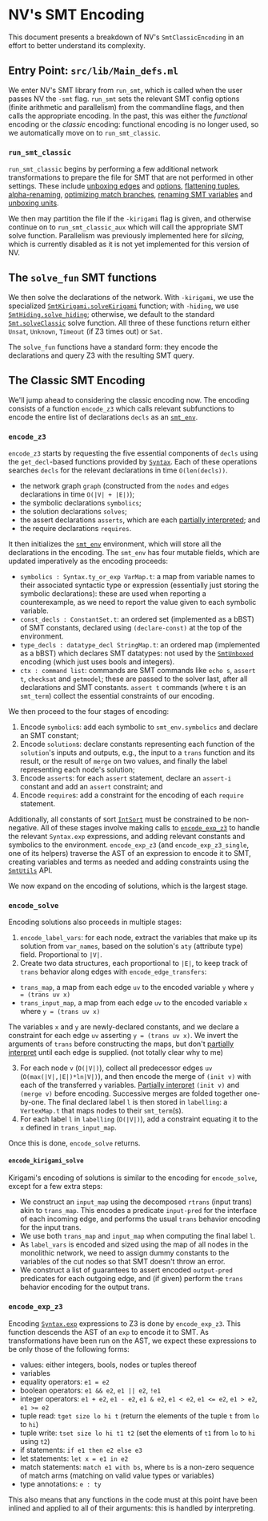 # NV's SMT Encoding

This document presents a breakdown of NV's `SmtClassicEncoding` in an effort to better understand its complexity.

## Entry Point: `src/lib/Main_defs.ml`

We enter NV's SMT library from `run_smt`, which is called when the user passes NV the `-smt` flag.
`run_smt` sets the relevant SMT config options (finite arithmetic and parallelism) from the commandline flags,
and then calls the appropriate encoding.
In the past, this was either the _functional_ encoding or the _classic_ encoding:
functional encoding is no longer used, so we automatically move on to `run_smt_classic`.

### `run_smt_classic`

`run_smt_classic` begins by performing a few additional network transformations to prepare
the file for SMT that are not performed in other settings.
These include [unboxing edges](/src/lib/transformations/UnboxEdges.ml) and
[options](/src/lib/transformations/UnboxOptions.ml),
[flattening tuples](/src/lib/transformations/TupleFlatten.ml),
[alpha-renaming](/src/lib/transformations/Renaming.ml),
[optimizing match branches](/src/lib/transformations/OptimizeBranches.ml),
[renaming SMT variables](/src/lib/transformations/RenameForSMT.ml) and
[unboxing units](/src/lib/transformations/UnboxUnits.ml).

We then may partition the file if the `-kirigami` flag is given, and otherwise
continue on to `run_smt_classic_aux` which will call the appropriate SMT solve function.
Parallelism was previously implemented here for _slicing_, which is currently disabled as it is not yet implemented
for this version of NV.

## The `solve_fun` SMT functions

We then solve the declarations of the network.
With `-kirigami`, we use the specialized [`SmtKirigami.solveKirigami`][smtkirigami] function;
with `-hiding`, we use [`SmtHiding.solve_hiding`][smthiding];
otherwise, we default to the standard [`Smt.solveClassic`][smt] solve function.
All three of these functions return either `Unsat`, `Unknown`, `Timeout` (if Z3 times out) or `Sat`.

The `solve_fun` functions have a standard form: they encode the declarations and
query Z3 with the resulting SMT query.

## The Classic SMT Encoding

We'll jump ahead to considering the classic encoding now.
The encoding consists of a function `encode_z3` which calls relevant
subfunctions to encode the entire list of declarations `decls` as an [`smt_env`][smtutils].

### `encode_z3`

`encode_z3` starts by requesting the five essential components of `decls` using the `get_decl`-based functions provided
by [`Syntax`][syntax]. Each of these operations searches `decls` for the relevant declarations in time `O(len(decls))`.

- the network graph `graph` (constructed from the `nodes` and `edges` declarations in time `O(|V| + |E|)`);
- the symbolic declarations `symbolics`;
- the solution declarations `solves`;
- the assert declarations `asserts`, which are each [partially interpreted][interppartial]; and
- the require declarations `requires`.

It then initializes the [`smt_env`][smtutils] environment, which will store all the declarations
in the encoding. The `smt_env` has four mutable fields, which are updated imperatively as the encoding proceeds:

- `symbolics : Syntax.ty_or_exp VarMap.t`: a map from variable names to their associated syntactic type or expression
  (essentially just storing the symbolic declarations): these are used when reporting a counterexample, as we need to report
  the value given to each symbolic variable.
- `const_decls : ConstantSet.t`: an ordered set (implemented as a bBST) of SMT constants, declared using `(declare-const)` at
  the top of the environment.
- `type_decls : datatype_decl StringMap.t`: an ordered map (implemented as a bBST) which declares SMT datatypes: not used by
  the [`SmtUnboxed`][smtunboxed] encoding (which just uses bools and integers).
- `ctx : command list`: commands are SMT commands like `echo s`, `assert t`, `checksat` and `getmodel`; these are passed
  to the solver last, after all declarations and SMT constants. `assert t` commands (where `t` is an `smt_term`)
  collect the essential constraints of our encoding.

We then proceed to the four stages of encoding:

1. Encode `symbolic`s: add each symbolic to `smt_env.symbolics` and declare an SMT constant;
2. Encode `solution`s: declare constants representing each function of the `solution`'s inputs and outputs,
   e.g., the input to a `trans` function and its result, or the result of `merge` on two values,
   and finally the label representing each node's solution;
3. Encode `assert`s: for each `assert` statement, declare an `assert-i` constant and add an `assert` constraint; and
4. Encode `require`s: add a constraint for the encoding of each `require` statement.

Additionally, all constants of sort [`IntSort`][smtutils] must be constrained to be non-negative.
All of these stages involve making calls to [`encode_exp_z3`][smtunboxed] to handle
the relevant `Syntax.exp` expressions, and adding relevant constants and symbolics to the environment.
`encode_exp_z3` (and `encode_exp_z3_single`, one of its helpers) traverse the AST of an expression
to encode it to SMT, creating variables and terms as needed and adding constraints
using the [`SmtUtils`][smtutils] API.

We now expand on the encoding of solutions, which is the largest stage.

### `encode_solve`

Encoding solutions also proceeds in multiple stages:

1. `encode_label_vars`: for each node, extract the variables that make up its solution from `var_names`, based on the
   solution's `aty` (attribute type) field. Proportional to `|V|`.
2. Create two data structures, each proportional to `|E|`,
   to keep track of `trans` behavior along edges with `encode_edge_transfers`:

- `trans_map`, a map from each edge `uv` to the encoded variable `y` where `y = (trans uv x)`
- `trans_input_map`, a map from each edge `uv` to the encoded variable `x` where `y = (trans uv x)`

The variables `x` and `y` are newly-declared constants, and we declare a constraint for each edge `uv` asserting
`y = (trans uv x)`.
We invert the arguments of `trans` before constructing the maps, but don't [partially interpret][interppartial]
until each edge is supplied. (not totally clear why to me)

3. For each node `v` (`O(|V|)`), collect all predecessor edges `uv` (`O(max(|V|,|E|)*ln|V|)`),
   and then encode the merge of `(init v)` with each of the transferred `y` variables.
   [Partially interpret][interppartial] `(init v)` and `(merge v)` before encoding.
   Successive merges are folded together one-by-one.
   The final declared label `l` is then stored in `labelling`: a `VertexMap.t` that maps nodes to their `smt_term`(s).
4. For each label `l` in `labelling` (`O(|V|)`), add a constraint equating it to the `x` defined in `trans_input_map`.

Once this is done, `encode_solve` returns.

#### `encode_kirigami_solve`

Kirigami's encoding of solutions is similar to the encoding for `encode_solve`, except for a few extra steps:

- We construct an `input_map` using the decomposed `rtrans` (input trans) akin to `trans_map`. This encodes a predicate
  `input-pred` for the interface of each incoming edge, and performs the usual `trans` behavior encoding for the input trans.
- We use both `trans_map` and `input_map` when computing the final label `l`.
- As `label_vars` is encoded and sized using the map of all nodes in the monolithic network,
  we need to assign dummy constants to the variables of the cut nodes so that SMT doesn't throw an error.
- We construct a list of guarantees to assert encoded `output-pred` predicates for each outgoing edge, and (if given)
  perform the `trans` behavior encoding for the output trans.

### `encode_exp_z3`

Encoding [`Syntax.exp`][syntax] expressions to Z3 is done by `encode_exp_z3`.
This function descends the AST of an `exp` to encode it to SMT.
As transformations have been run on the AST, we expect these expressions to be only those of the following forms:

- values: either integers, bools, nodes or tuples thereof
- variables
- equality operators: `e1 = e2`
- boolean operators: `e1 && e2`, `e1 || e2`, `!e1`
- integer operators: `e1 + e2`, `e1 - e2`, `e1 & e2`, `e1 < e2`, `e1 <= e2`, `e1 > e2`, `e1 >= e2`
- tuple read: `tget size lo hi t` (return the elements of the tuple `t` from `lo` to `hi`)
- tuple write: `tset size lo hi t1 t2` (set the elements of `t1` from `lo` to `hi` using `t2`)
- if statements: `if e1 then e2 else e3`
- let statements: `let x = e1 in e2`
- match statements: `match e1 with bs`, where `bs` is a non-zero sequence of match arms (matching on valid value types or variables)
- type annotations: `e : ty`

This also means that any functions in the code must at this point have been inlined and applied to all of their arguments:
this is handled by interpreting.

[smtkirigami]: /src/lib/smt/SmtKirigami.ml
[smthiding]: /src/lib/smt/SmtHiding.ml
[smt]: /src/lib/smt/Smt.ml
[smtutils]: /src/lib/smt/SmtUtils.ml
[syntax]: /src/lib/lang/Syntax.ml
[interppartial]: /src/lib/interpreter/InterpPartial.ml
[smtunboxed]: /src/lib/smt/SmtUnboxed.ml
